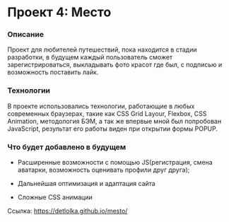 # Проект 4: Место

### Описание

Проект для любителей путешествий, пока находится в стадии разработки, в будущем каждый пользователь сможет зарегистрироваться, выкладывать фото красот где был, с подписью и возможность поставить лайк.

### Технологии

В проекте использовались технологии, работающие в любых современных браузерах, такие как CSS Grid Layour, Flexbox, CSS Animation, методология БЭМ, а так же впервые мной был попробован JavaScript, результат его работы виден при открытии формы POPUP. 


### Что будет добавлено в будущем

* Расширенные возможности с помощью JS(регистрация, смена аватарки, возможность оценивать профили друг друга);

* Дальнейшая оптимизация и адаптация сайта

* Сложные CSS анимации

Ссылка: https://detlolka.github.io/mesto/


